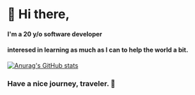 # 🔭 Hi there, 
#### I'm a 20 y/o software developer 
#### interesed in learning as much as I can to help the world a bit.  
[![Anurag's GitHub stats](https://github-readme-stats.vercel.app/api?username=maat-mind)](https://github.com/anuraghazra/github-readme-stats)
### Have a nice journey, traveler. 🌱
